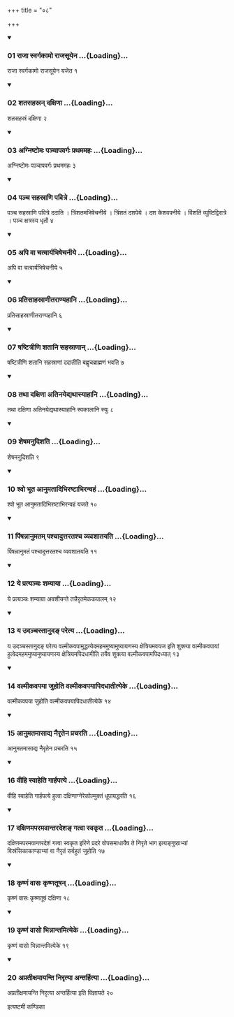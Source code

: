 +++
title = "०८"

+++

<div class="js_include" includetitle="true" newlevelforh1="3" unfilled="" url="/vedAH_yajuH/taittirIyam/sUtram/ApastambaH/shrautam/vishvAsa-prastutiH/18/08/01_rAjA_svargakAmo_rAjasUyena.md">
<details open><summary><h3>01 राजा स्वर्गकामो राजसूयेन ...{Loading}...</h3></summary>

राजा स्वर्गकामो राजसूयेन यजेत १
</details>
</div>

<div class="js_include collapsed" newlevelforh1="4" title="सर्वाष् टीकाः" url="/vedAH_yajuH/taittirIyam/sUtram/ApastambaH/shrautam/sarvASh_TIkAH/18/08/01_rAjA_svargakAmo_rAjasUyena.md"> </div>



<div class="js_include collapsed" newlevelforh1="4" title="मूलम्" url="/vedAH_yajuH/taittirIyam/sUtram/ApastambaH/shrautam/mUlam/18/08/01_rAjA_svargakAmo_rAjasUyena.md"> </div>


<div class="js_include" includetitle="true" newlevelforh1="3" unfilled="" url="/vedAH_yajuH/taittirIyam/sUtram/ApastambaH/shrautam/vishvAsa-prastutiH/18/08/02_shatasahasran_daxiNA.md">
<details open><summary><h3>02 शतसहस्रन् दक्षिणा ...{Loading}...</h3></summary>

शतसहस्रं दक्षिणा २
</details>
</div>

<div class="js_include collapsed" newlevelforh1="4" title="सर्वाष् टीकाः" url="/vedAH_yajuH/taittirIyam/sUtram/ApastambaH/shrautam/sarvASh_TIkAH/18/08/02_shatasahasran_daxiNA.md"> </div>



<div class="js_include collapsed" newlevelforh1="4" title="मूलम्" url="/vedAH_yajuH/taittirIyam/sUtram/ApastambaH/shrautam/mUlam/18/08/02_shatasahasran_daxiNA.md"> </div>


<div class="js_include" includetitle="true" newlevelforh1="3" unfilled="" url="/vedAH_yajuH/taittirIyam/sUtram/ApastambaH/shrautam/vishvAsa-prastutiH/18/08/03_agniShTomaH_panchApavargaH_prathamamahaH.md">
<details open><summary><h3>03 अग्निष्टोमः पञ्चापवर्गः प्रथममहः ...{Loading}...</h3></summary>

अग्निष्टोमः पञ्चापवर्गः प्रथममहः ३
</details>
</div>

<div class="js_include collapsed" newlevelforh1="4" title="सर्वाष् टीकाः" url="/vedAH_yajuH/taittirIyam/sUtram/ApastambaH/shrautam/sarvASh_TIkAH/18/08/03_agniShTomaH_panchApavargaH_prathamamahaH.md"> </div>



<div class="js_include collapsed" newlevelforh1="4" title="मूलम्" url="/vedAH_yajuH/taittirIyam/sUtram/ApastambaH/shrautam/mUlam/18/08/03_agniShTomaH_panchApavargaH_prathamamahaH.md"> </div>


<div class="js_include" includetitle="true" newlevelforh1="3" unfilled="" url="/vedAH_yajuH/taittirIyam/sUtram/ApastambaH/shrautam/vishvAsa-prastutiH/18/08/04_pancha_sahasrANi_pavitre.md">
<details open><summary><h3>04 पञ्च सहस्राणि पवित्रे ...{Loading}...</h3></summary>

पञ्च सहस्राणि पवित्रे ददाति । त्रिंशतमभिषेचनीये । त्रिंशतं दशपेये । दश केशवपनीये । विंशतिं व्युष्टिद्विरात्रे । पञ्च क्षत्रस्य धृतौ ४
</details>
</div>

<div class="js_include collapsed" newlevelforh1="4" title="सर्वाष् टीकाः" url="/vedAH_yajuH/taittirIyam/sUtram/ApastambaH/shrautam/sarvASh_TIkAH/18/08/04_pancha_sahasrANi_pavitre.md"> </div>



<div class="js_include collapsed" newlevelforh1="4" title="मूलम्" url="/vedAH_yajuH/taittirIyam/sUtram/ApastambaH/shrautam/mUlam/18/08/04_pancha_sahasrANi_pavitre.md"> </div>


<div class="js_include" includetitle="true" newlevelforh1="3" unfilled="" url="/vedAH_yajuH/taittirIyam/sUtram/ApastambaH/shrautam/vishvAsa-prastutiH/18/08/05_api_vA_chatvAryabhiShechanIye.md">
<details open><summary><h3>05 अपि वा चत्वार्यभिषेचनीये ...{Loading}...</h3></summary>

अपि वा चत्वार्यभिषेचनीये ५
</details>
</div>

<div class="js_include collapsed" newlevelforh1="4" title="सर्वाष् टीकाः" url="/vedAH_yajuH/taittirIyam/sUtram/ApastambaH/shrautam/sarvASh_TIkAH/18/08/05_api_vA_chatvAryabhiShechanIye.md"> </div>



<div class="js_include collapsed" newlevelforh1="4" title="मूलम्" url="/vedAH_yajuH/taittirIyam/sUtram/ApastambaH/shrautam/mUlam/18/08/05_api_vA_chatvAryabhiShechanIye.md"> </div>


<div class="js_include" includetitle="true" newlevelforh1="3" unfilled="" url="/vedAH_yajuH/taittirIyam/sUtram/ApastambaH/shrautam/vishvAsa-prastutiH/18/08/06_pratisAhasrANItarANyahAni.md">
<details open><summary><h3>06 प्रतिसाहस्राणीतराण्यहानि ...{Loading}...</h3></summary>

प्रतिसाहस्राणीतराण्यहानि ६
</details>
</div>

<div class="js_include collapsed" newlevelforh1="4" title="सर्वाष् टीकाः" url="/vedAH_yajuH/taittirIyam/sUtram/ApastambaH/shrautam/sarvASh_TIkAH/18/08/06_pratisAhasrANItarANyahAni.md"> </div>



<div class="js_include collapsed" newlevelforh1="4" title="मूलम्" url="/vedAH_yajuH/taittirIyam/sUtram/ApastambaH/shrautam/mUlam/18/08/06_pratisAhasrANItarANyahAni.md"> </div>


<div class="js_include" includetitle="true" newlevelforh1="3" unfilled="" url="/vedAH_yajuH/taittirIyam/sUtram/ApastambaH/shrautam/vishvAsa-prastutiH/18/08/07_ShaShTitrINi_shatAni_sahasrANAn.md">
<details open><summary><h3>07 षष्टित्रीणि शतानि सहस्राणान् ...{Loading}...</h3></summary>

षष्टित्रीणि शतानि सहस्राणां ददातीति बह्वृचब्राह्मणं भवति ७
</details>
</div>

<div class="js_include collapsed" newlevelforh1="4" title="सर्वाष् टीकाः" url="/vedAH_yajuH/taittirIyam/sUtram/ApastambaH/shrautam/sarvASh_TIkAH/18/08/07_ShaShTitrINi_shatAni_sahasrANAn.md"> </div>



<div class="js_include collapsed" newlevelforh1="4" title="मूलम्" url="/vedAH_yajuH/taittirIyam/sUtram/ApastambaH/shrautam/mUlam/18/08/07_ShaShTitrINi_shatAni_sahasrANAn.md"> </div>


<div class="js_include" includetitle="true" newlevelforh1="3" unfilled="" url="/vedAH_yajuH/taittirIyam/sUtram/ApastambaH/shrautam/vishvAsa-prastutiH/18/08/08_tathA_daxiNA_atinayedyathAsyAhAni.md">
<details open><summary><h3>08 तथा दक्षिणा अतिनयेद्यथास्याहानि ...{Loading}...</h3></summary>

तथा दक्षिणा अतिनयेद्यथास्याहानि स्वकालानि स्युः ८
</details>
</div>

<div class="js_include collapsed" newlevelforh1="4" title="सर्वाष् टीकाः" url="/vedAH_yajuH/taittirIyam/sUtram/ApastambaH/shrautam/sarvASh_TIkAH/18/08/08_tathA_daxiNA_atinayedyathAsyAhAni.md"> </div>



<div class="js_include collapsed" newlevelforh1="4" title="मूलम्" url="/vedAH_yajuH/taittirIyam/sUtram/ApastambaH/shrautam/mUlam/18/08/08_tathA_daxiNA_atinayedyathAsyAhAni.md"> </div>


<div class="js_include" includetitle="true" newlevelforh1="3" unfilled="" url="/vedAH_yajuH/taittirIyam/sUtram/ApastambaH/shrautam/vishvAsa-prastutiH/18/08/09_sheShamanudishati.md">
<details open><summary><h3>09 शेषमनुदिशति ...{Loading}...</h3></summary>

शेषमनुदिशति ९
</details>
</div>

<div class="js_include collapsed" newlevelforh1="4" title="सर्वाष् टीकाः" url="/vedAH_yajuH/taittirIyam/sUtram/ApastambaH/shrautam/sarvASh_TIkAH/18/08/09_sheShamanudishati.md"> </div>



<div class="js_include collapsed" newlevelforh1="4" title="मूलम्" url="/vedAH_yajuH/taittirIyam/sUtram/ApastambaH/shrautam/mUlam/18/08/09_sheShamanudishati.md"> </div>


<div class="js_include" includetitle="true" newlevelforh1="3" unfilled="" url="/vedAH_yajuH/taittirIyam/sUtram/ApastambaH/shrautam/vishvAsa-prastutiH/18/08/10_shvo_bhUta_AnumatAdibhiraShTAbhiranvahaM.md">
<details open><summary><h3>10 श्वो भूत आनुमतादिभिरष्टाभिरन्वहं ...{Loading}...</h3></summary>

श्वो भूत आनुमतादिभिरष्टाभिरन्वहं यजते १०
</details>
</div>

<div class="js_include collapsed" newlevelforh1="4" title="सर्वाष् टीकाः" url="/vedAH_yajuH/taittirIyam/sUtram/ApastambaH/shrautam/sarvASh_TIkAH/18/08/10_shvo_bhUta_AnumatAdibhiraShTAbhiranvahaM.md"> </div>



<div class="js_include collapsed" newlevelforh1="4" title="मूलम्" url="/vedAH_yajuH/taittirIyam/sUtram/ApastambaH/shrautam/mUlam/18/08/10_shvo_bhUta_AnumatAdibhiraShTAbhiranvahaM.md"> </div>


<div class="js_include" includetitle="true" newlevelforh1="3" unfilled="" url="/vedAH_yajuH/taittirIyam/sUtram/ApastambaH/shrautam/vishvAsa-prastutiH/18/08/11_piMShannAnumatam_pashchAduttaratashcha_vyavashAtayati.md">
<details open><summary><h3>11 पिंषन्नानुमतम् पश्चादुत्तरतश्च व्यवशातयति ...{Loading}...</h3></summary>

पिंषन्नानुमतं पश्चादुत्तरतश्च व्यवशातयति ११
</details>
</div>

<div class="js_include collapsed" newlevelforh1="4" title="सर्वाष् टीकाः" url="/vedAH_yajuH/taittirIyam/sUtram/ApastambaH/shrautam/sarvASh_TIkAH/18/08/11_piMShannAnumatam_pashchAduttaratashcha_vyavashAtayati.md"> </div>



<div class="js_include collapsed" newlevelforh1="4" title="मूलम्" url="/vedAH_yajuH/taittirIyam/sUtram/ApastambaH/shrautam/mUlam/18/08/11_piMShannAnumatam_pashchAduttaratashcha_vyavashAtayati.md"> </div>


<div class="js_include" includetitle="true" newlevelforh1="3" unfilled="" url="/vedAH_yajuH/taittirIyam/sUtram/ApastambaH/shrautam/vishvAsa-prastutiH/18/08/12_ye_pratyanchaH_shamyAyA.md">
<details open><summary><h3>12 ये प्रत्यञ्चः शम्याया ...{Loading}...</h3></summary>

ये प्रत्यञ्चः शम्याया अवशीयन्ते तन्नैरृतमेककपालम् १२
</details>
</div>

<div class="js_include collapsed" newlevelforh1="4" title="सर्वाष् टीकाः" url="/vedAH_yajuH/taittirIyam/sUtram/ApastambaH/shrautam/sarvASh_TIkAH/18/08/12_ye_pratyanchaH_shamyAyA.md"> </div>



<div class="js_include collapsed" newlevelforh1="4" title="मूलम्" url="/vedAH_yajuH/taittirIyam/sUtram/ApastambaH/shrautam/mUlam/18/08/12_ye_pratyanchaH_shamyAyA.md"> </div>


<div class="js_include" includetitle="true" newlevelforh1="3" unfilled="" url="/vedAH_yajuH/taittirIyam/sUtram/ApastambaH/shrautam/vishvAsa-prastutiH/18/08/13_ya_udanchastAnuda~N_paretya.md">
<details open><summary><h3>13 य उदञ्चस्तानुदङ् परेत्य ...{Loading}...</h3></summary>

य उदञ्चस्तानुदङ् परेत्य वल्मीकवपामुद्धत्येदमहममुष्यामुष्यायणस्य क्षेत्रियमवयज इति शुक्त्या वल्मीकवपायां हुत्वेदमहममुष्यामुष्यायणस्य क्षेत्रियमपिदधामीति तयैव शुक्त्या वल्मीकवपामपिदध्यात् १३
</details>
</div>

<div class="js_include collapsed" newlevelforh1="4" title="सर्वाष् टीकाः" url="/vedAH_yajuH/taittirIyam/sUtram/ApastambaH/shrautam/sarvASh_TIkAH/18/08/13_ya_udanchastAnuda~N_paretya.md"> </div>



<div class="js_include collapsed" newlevelforh1="4" title="मूलम्" url="/vedAH_yajuH/taittirIyam/sUtram/ApastambaH/shrautam/mUlam/18/08/13_ya_udanchastAnuda~N_paretya.md"> </div>


<div class="js_include" includetitle="true" newlevelforh1="3" unfilled="" url="/vedAH_yajuH/taittirIyam/sUtram/ApastambaH/shrautam/vishvAsa-prastutiH/18/08/14_valmIkavapayA_juhoti_valmIkavapayApidadhAtItyeke.md">
<details open><summary><h3>14 वल्मीकवपया जुहोति वल्मीकवपयापिदधातीत्येके ...{Loading}...</h3></summary>

वल्मीकवपया जुहोति वल्मीकवपयापिदधातीत्येके १४
</details>
</div>

<div class="js_include collapsed" newlevelforh1="4" title="सर्वाष् टीकाः" url="/vedAH_yajuH/taittirIyam/sUtram/ApastambaH/shrautam/sarvASh_TIkAH/18/08/14_valmIkavapayA_juhoti_valmIkavapayApidadhAtItyeke.md"> </div>



<div class="js_include collapsed" newlevelforh1="4" title="मूलम्" url="/vedAH_yajuH/taittirIyam/sUtram/ApastambaH/shrautam/mUlam/18/08/14_valmIkavapayA_juhoti_valmIkavapayApidadhAtItyeke.md"> </div>


<div class="js_include" includetitle="true" newlevelforh1="3" unfilled="" url="/vedAH_yajuH/taittirIyam/sUtram/ApastambaH/shrautam/vishvAsa-prastutiH/18/08/15_AnumatamAsAdya_nairRtena_pracharati.md">
<details open><summary><h3>15 आनुमतमासाद्य नैरृतेन प्रचरति ...{Loading}...</h3></summary>

आनुमतमासाद्य नैरृतेन प्रचरति १५
</details>
</div>

<div class="js_include collapsed" newlevelforh1="4" title="सर्वाष् टीकाः" url="/vedAH_yajuH/taittirIyam/sUtram/ApastambaH/shrautam/sarvASh_TIkAH/18/08/15_AnumatamAsAdya_nairRtena_pracharati.md"> </div>



<div class="js_include collapsed" newlevelforh1="4" title="मूलम्" url="/vedAH_yajuH/taittirIyam/sUtram/ApastambaH/shrautam/mUlam/18/08/15_AnumatamAsAdya_nairRtena_pracharati.md"> </div>


<div class="js_include" includetitle="true" newlevelforh1="3" unfilled="" url="/vedAH_yajuH/taittirIyam/sUtram/ApastambaH/shrautam/vishvAsa-prastutiH/18/08/16_vIhi_svAheti_gArhapatye.md">
<details open><summary><h3>16 वीहि स्वाहेति गार्हपत्ये ...{Loading}...</h3></summary>

वीहि स्वाहेति गार्हपत्ये हुत्वा दक्षिणाग्नेरेकोल्मुक्तं धूपायद्धरति १६
</details>
</div>

<div class="js_include collapsed" newlevelforh1="4" title="सर्वाष् टीकाः" url="/vedAH_yajuH/taittirIyam/sUtram/ApastambaH/shrautam/sarvASh_TIkAH/18/08/16_vIhi_svAheti_gArhapatye.md"> </div>



<div class="js_include collapsed" newlevelforh1="4" title="मूलम्" url="/vedAH_yajuH/taittirIyam/sUtram/ApastambaH/shrautam/mUlam/18/08/16_vIhi_svAheti_gArhapatye.md"> </div>


<div class="js_include" includetitle="true" newlevelforh1="3" unfilled="" url="/vedAH_yajuH/taittirIyam/sUtram/ApastambaH/shrautam/vishvAsa-prastutiH/18/08/17_daxiNamaparamavAntaradesha~N_gatvA_svakRta.md">
<details open><summary><h3>17 दक्षिणमपरमवान्तरदेशङ् गत्वा स्वकृत ...{Loading}...</h3></summary>

दक्षिणमपरमवान्तरदेशं गत्वा स्वकृत इरिणे प्रदरे वोपसमाधायैष ते निरृते भाग इत्यङ्गुष्ठाभ्यां विस्रंसिकाकाण्डाभ्यां वा नैरृतं सर्वहुतं जुहोति १७
</details>
</div>

<div class="js_include collapsed" newlevelforh1="4" title="सर्वाष् टीकाः" url="/vedAH_yajuH/taittirIyam/sUtram/ApastambaH/shrautam/sarvASh_TIkAH/18/08/17_daxiNamaparamavAntaradesha~N_gatvA_svakRta.md"> </div>



<div class="js_include collapsed" newlevelforh1="4" title="मूलम्" url="/vedAH_yajuH/taittirIyam/sUtram/ApastambaH/shrautam/mUlam/18/08/17_daxiNamaparamavAntaradesha~N_gatvA_svakRta.md"> </div>


<div class="js_include" includetitle="true" newlevelforh1="3" unfilled="" url="/vedAH_yajuH/taittirIyam/sUtram/ApastambaH/shrautam/vishvAsa-prastutiH/18/08/18_kRShNaM_vAsaH_kRShNatUShan.md">
<details open><summary><h3>18 कृष्णं वासः कृष्णतूषन् ...{Loading}...</h3></summary>

कृष्णं वासः कृष्णतूषं दक्षिणा १८
</details>
</div>

<div class="js_include collapsed" newlevelforh1="4" title="सर्वाष् टीकाः" url="/vedAH_yajuH/taittirIyam/sUtram/ApastambaH/shrautam/sarvASh_TIkAH/18/08/18_kRShNaM_vAsaH_kRShNatUShan.md"> </div>



<div class="js_include collapsed" newlevelforh1="4" title="मूलम्" url="/vedAH_yajuH/taittirIyam/sUtram/ApastambaH/shrautam/mUlam/18/08/18_kRShNaM_vAsaH_kRShNatUShan.md"> </div>


<div class="js_include" includetitle="true" newlevelforh1="3" unfilled="" url="/vedAH_yajuH/taittirIyam/sUtram/ApastambaH/shrautam/vishvAsa-prastutiH/18/08/19_kRShNaM_vAso_bhinnAntamityeke.md">
<details open><summary><h3>19 कृष्णं वासो भिन्नान्तमित्येके ...{Loading}...</h3></summary>

कृष्णं वासो भिन्नान्तमित्येके १९
</details>
</div>

<div class="js_include collapsed" newlevelforh1="4" title="सर्वाष् टीकाः" url="/vedAH_yajuH/taittirIyam/sUtram/ApastambaH/shrautam/sarvASh_TIkAH/18/08/19_kRShNaM_vAso_bhinnAntamityeke.md"> </div>



<div class="js_include collapsed" newlevelforh1="4" title="मूलम्" url="/vedAH_yajuH/taittirIyam/sUtram/ApastambaH/shrautam/mUlam/18/08/19_kRShNaM_vAso_bhinnAntamityeke.md"> </div>


<div class="js_include" includetitle="true" newlevelforh1="3" unfilled="" url="/vedAH_yajuH/taittirIyam/sUtram/ApastambaH/shrautam/vishvAsa-prastutiH/18/08/20_apratIxamAyanti_nirRtyA_antarhityA.md">
<details open><summary><h3>20 अप्रतीक्षमायन्ति निरृत्या अन्तर्हित्या ...{Loading}...</h3></summary>

अप्रतीक्षमायन्ति निरृत्या अन्तर्हित्या इति विज्ञायते २०
</details>
</div>

<div class="js_include collapsed" newlevelforh1="4" title="सर्वाष् टीकाः" url="/vedAH_yajuH/taittirIyam/sUtram/ApastambaH/shrautam/sarvASh_TIkAH/18/08/20_apratIxamAyanti_nirRtyA_antarhityA.md"> </div>



<div class="js_include collapsed" newlevelforh1="4" title="मूलम्" url="/vedAH_yajuH/taittirIyam/sUtram/ApastambaH/shrautam/mUlam/18/08/20_apratIxamAyanti_nirRtyA_antarhityA.md"> </div>





  
इत्यष्टमी कण्डिका 
